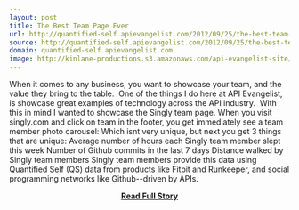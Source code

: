 ```yaml
---
layout: post
title: The Best Team Page Ever
url: http://quantified-self.apievangelist.com/2012/09/25/the-best-team-page-ever/
source: http://quantified-self.apievangelist.com/2012/09/25/the-best-team-page-ever/
domain: quantified-self.apievangelist.com
image: http://kinlane-productions.s3.amazonaws.com/api-evangelist-site/blog/singly-logo_300.png
---
```


<p>When it comes to any business, you want to showcase your team, and the value they bring to the table.  One of the things I do here at API Evangelist, is showcase great examples of technology across the API industry.  With this in mind I wanted to showcase the Singly team page. When you visit singly.com and click on team in the footer, you get immediately see a team member photo carousel: Which isnt very unique, but next you get 3 things that are unique: Average number of hours each Singly team member slept this week Number of Github commits in the last 7 days Distance walked by Singly team members Singly team members provide this data using Quantified Self (QS) data from products like Fitbit and Runkeeper, and social programming networks like Github--driven by APIs.</p>
<center><p><a href="http://quantified-self.apievangelist.com/2012/09/25/the-best-team-page-ever/" style='padding:25px; font-sze:18px; font-weight: bold;'>Read Full Story</a></p></center>
